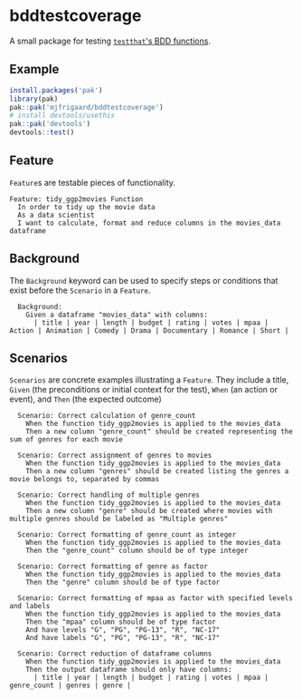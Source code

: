 # bddtestcoverage

A small package for testing [`testthat`'s BDD functions](https://testthat.r-lib.org/reference/describe.html). 

## Example

```r
install.packages('pak')
library(pak)
pak::pak('mjfrigaard/bddtestcoverage')
# install devtools/usethis
pak::pak('devtools')
devtools::test()
```

## Feature

`Feature`s are testable pieces of functionality.

```gherkin
Feature: tidy_ggp2movies Function
  In order to tidy up the movie data
  As a data scientist
  I want to calculate, format and reduce columns in the movies_data dataframe
```

## Background

The `Background` keyword can be used to specify steps or conditions that exist before the `Scenario` in a `Feature`.

```gherkin
  Background:
    Given a dataframe "movies_data" with columns:
      | title | year | length | budget | rating | votes | mpaa | Action | Animation | Comedy | Drama | Documentary | Romance | Short |
```

## Scenarios

`Scenarios` are concrete examples illustrating a `Feature`. They include a title, `Given` (the preconditions or initial context for the test), `When` (an action or event), and `Then` (the expected outcome)

```gherkin
  Scenario: Correct calculation of genre_count
    When the function tidy_ggp2movies is applied to the movies_data
    Then a new column "genre_count" should be created representing the sum of genres for each movie

  Scenario: Correct assignment of genres to movies
    When the function tidy_ggp2movies is applied to the movies_data
    Then a new column "genres" should be created listing the genres a movie belongs to, separated by commas

  Scenario: Correct handling of multiple genres
    When the function tidy_ggp2movies is applied to the movies_data
    Then a new column "genre" should be created where movies with multiple genres should be labeled as "Multiple genres"

  Scenario: Correct formatting of genre_count as integer
    When the function tidy_ggp2movies is applied to the movies_data
    Then the "genre_count" column should be of type integer

  Scenario: Correct formatting of genre as factor
    When the function tidy_ggp2movies is applied to the movies_data
    Then the "genre" column should be of type factor

  Scenario: Correct formatting of mpaa as factor with specified levels and labels
    When the function tidy_ggp2movies is applied to the movies_data
    Then the "mpaa" column should be of type factor
    And have levels "G", "PG", "PG-13", "R", "NC-17"
    And have labels "G", "PG", "PG-13", "R", "NC-17"

  Scenario: Correct reduction of dataframe columns
    When the function tidy_ggp2movies is applied to the movies_data
    Then the output dataframe should only have columns:
      | title | year | length | budget | rating | votes | mpaa | genre_count | genres | genre |
```

